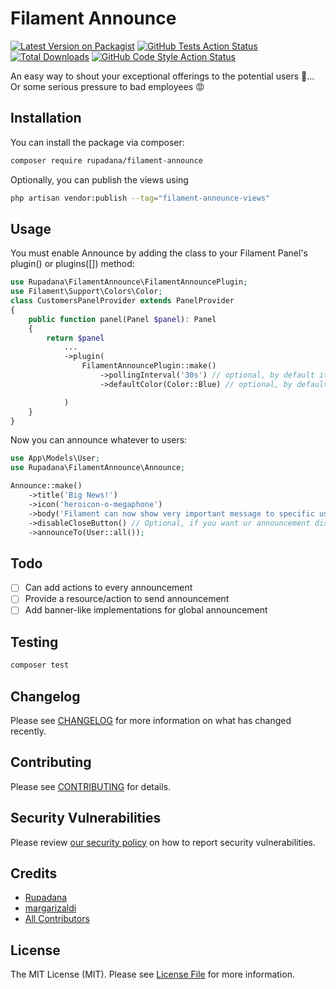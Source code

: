 # Filament Announce

[![Latest Version on Packagist](https://img.shields.io/packagist/v/rupadana/filament-announce.svg?style=flat-square)](https://packagist.org/packages/rupadana/filament-announce)
[![GitHub Tests Action Status](https://img.shields.io/github/actions/workflow/status/rupadana/filament-announce/run-tests.yml?branch=main&label=tests&style=flat-square)](https://github.com/rupadana/filament-announce/actions?query=workflow%3Arun-tests+branch%3Amain)
[![Total Downloads](https://img.shields.io/packagist/dt/rupadana/filament-announce.svg?style=flat-square)](https://packagist.org/packages/rupadana/filament-announce)
[![GitHub Code Style Action Status](https://img.shields.io/github/actions/workflow/status/rupadana/filament-announce/fix-php-code-style-issues.yml?branch=main&label=code%20style&style=flat-square)](https://github.com/rupadana/filament-announce/actions?query=workflow%3A"Fix+PHP+code+style+issues"+branch%3Amain)



An easy way to shout your exceptional offerings to the potential users 🤑... Or some serious pressure to bad employees 😡

## Installation

You can install the package via composer:

```bash
composer require rupadana/filament-announce
```

Optionally, you can publish the views using

```bash
php artisan vendor:publish --tag="filament-announce-views"
```

## Usage
You must enable Announce by adding the class to your Filament Panel's plugin() or plugins([]) method:

```php
use Rupadana\FilamentAnnounce\FilamentAnnouncePlugin;
use Filament\Support\Colors\Color;
class CustomersPanelProvider extends PanelProvider
{
    public function panel(Panel $panel): Panel
    {
        return $panel
            ...
            ->plugin(
                FilamentAnnouncePlugin::make()
                    ->pollingInterval('30s') // optional, by default it is set to null
                    ->defaultColor(Color::Blue) // optional, by default it is set to "primary"

            )
    }
}

```

Now you can announce whatever to users:

```php
use App\Models\User;
use Rupadana\FilamentAnnounce\Announce;

Announce::make()
    ->title('Big News!')
    ->icon('heroicon-o-megaphone')
    ->body('Filament can now show very important message to specific users!')
    ->disableCloseButton() // Optional, if you want ur announcement discloseable
    ->announceTo(User::all());
```

## Todo
- [ ] Can add actions to every announcement
- [ ] Provide a resource/action to send announcement
- [ ] Add banner-like implementations for global announcement

## Testing

```bash
composer test
```

## Changelog

Please see [CHANGELOG](CHANGELOG.md) for more information on what has changed recently.

## Contributing

Please see [CONTRIBUTING](.github/CONTRIBUTING.md) for details.

## Security Vulnerabilities

Please review [our security policy](../../security/policy) on how to report security vulnerabilities.

## Credits

- [Rupadana](https://github.com/rupadana)
- [margarizaldi](https://github.com/margarizaldi)
- [All Contributors](../../contributors)

## License

The MIT License (MIT). Please see [License File](LICENSE.md) for more information.
